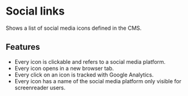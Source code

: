 # Social links

Shows a list of social media icons defined in the CMS.

## Features

* Every icon is clickable and refers to a social media platform.
* Every icon opens in a new browser tab.
* Every click on an icon is tracked with Google Analytics.
* Every icon has a name of the social media platform only visible for screenreader users.
